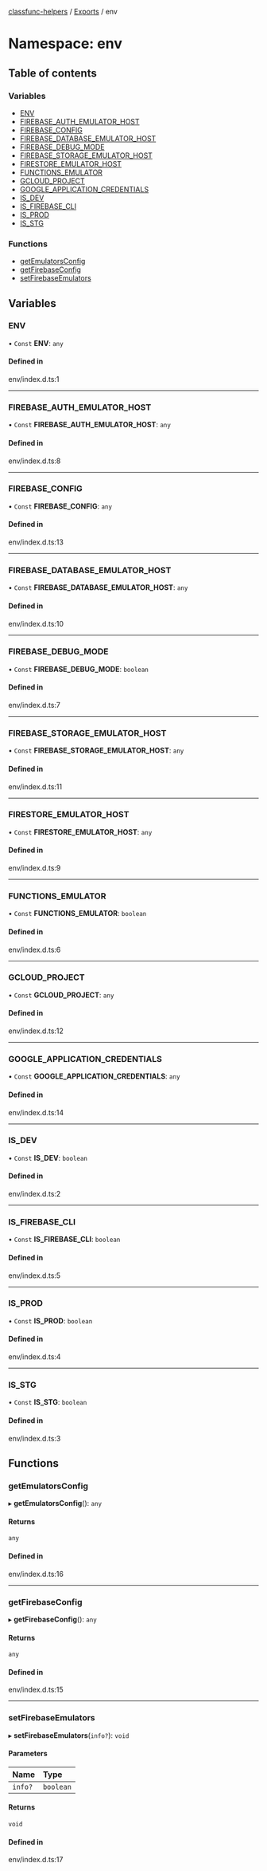 [classfunc-helpers](../README.md) / [Exports](../modules.md) / env

# Namespace: env

## Table of contents

### Variables

- [ENV](env.md#env)
- [FIREBASE\_AUTH\_EMULATOR\_HOST](env.md#firebase_auth_emulator_host)
- [FIREBASE\_CONFIG](env.md#firebase_config)
- [FIREBASE\_DATABASE\_EMULATOR\_HOST](env.md#firebase_database_emulator_host)
- [FIREBASE\_DEBUG\_MODE](env.md#firebase_debug_mode)
- [FIREBASE\_STORAGE\_EMULATOR\_HOST](env.md#firebase_storage_emulator_host)
- [FIRESTORE\_EMULATOR\_HOST](env.md#firestore_emulator_host)
- [FUNCTIONS\_EMULATOR](env.md#functions_emulator)
- [GCLOUD\_PROJECT](env.md#gcloud_project)
- [GOOGLE\_APPLICATION\_CREDENTIALS](env.md#google_application_credentials)
- [IS\_DEV](env.md#is_dev)
- [IS\_FIREBASE\_CLI](env.md#is_firebase_cli)
- [IS\_PROD](env.md#is_prod)
- [IS\_STG](env.md#is_stg)

### Functions

- [getEmulatorsConfig](env.md#getemulatorsconfig)
- [getFirebaseConfig](env.md#getfirebaseconfig)
- [setFirebaseEmulators](env.md#setfirebaseemulators)

## Variables

### ENV

• `Const` **ENV**: `any`

#### Defined in

env/index.d.ts:1

___

### FIREBASE\_AUTH\_EMULATOR\_HOST

• `Const` **FIREBASE\_AUTH\_EMULATOR\_HOST**: `any`

#### Defined in

env/index.d.ts:8

___

### FIREBASE\_CONFIG

• `Const` **FIREBASE\_CONFIG**: `any`

#### Defined in

env/index.d.ts:13

___

### FIREBASE\_DATABASE\_EMULATOR\_HOST

• `Const` **FIREBASE\_DATABASE\_EMULATOR\_HOST**: `any`

#### Defined in

env/index.d.ts:10

___

### FIREBASE\_DEBUG\_MODE

• `Const` **FIREBASE\_DEBUG\_MODE**: `boolean`

#### Defined in

env/index.d.ts:7

___

### FIREBASE\_STORAGE\_EMULATOR\_HOST

• `Const` **FIREBASE\_STORAGE\_EMULATOR\_HOST**: `any`

#### Defined in

env/index.d.ts:11

___

### FIRESTORE\_EMULATOR\_HOST

• `Const` **FIRESTORE\_EMULATOR\_HOST**: `any`

#### Defined in

env/index.d.ts:9

___

### FUNCTIONS\_EMULATOR

• `Const` **FUNCTIONS\_EMULATOR**: `boolean`

#### Defined in

env/index.d.ts:6

___

### GCLOUD\_PROJECT

• `Const` **GCLOUD\_PROJECT**: `any`

#### Defined in

env/index.d.ts:12

___

### GOOGLE\_APPLICATION\_CREDENTIALS

• `Const` **GOOGLE\_APPLICATION\_CREDENTIALS**: `any`

#### Defined in

env/index.d.ts:14

___

### IS\_DEV

• `Const` **IS\_DEV**: `boolean`

#### Defined in

env/index.d.ts:2

___

### IS\_FIREBASE\_CLI

• `Const` **IS\_FIREBASE\_CLI**: `boolean`

#### Defined in

env/index.d.ts:5

___

### IS\_PROD

• `Const` **IS\_PROD**: `boolean`

#### Defined in

env/index.d.ts:4

___

### IS\_STG

• `Const` **IS\_STG**: `boolean`

#### Defined in

env/index.d.ts:3

## Functions

### getEmulatorsConfig

▸ **getEmulatorsConfig**(): `any`

#### Returns

`any`

#### Defined in

env/index.d.ts:16

___

### getFirebaseConfig

▸ **getFirebaseConfig**(): `any`

#### Returns

`any`

#### Defined in

env/index.d.ts:15

___

### setFirebaseEmulators

▸ **setFirebaseEmulators**(`info?`): `void`

#### Parameters

| Name | Type |
| :------ | :------ |
| `info?` | `boolean` |

#### Returns

`void`

#### Defined in

env/index.d.ts:17

